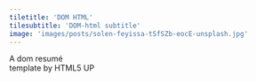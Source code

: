 ```yaml
---
tiletitle: 'DOM HTML'
tilesubtitle: 'DOM-html subtitle'
image: 'images/posts/solen-feyissa-tSfSZb-eocE-unsplash.jpg'
---
```

<p>A dom resumé<br />
template by HTML5 UP</p>